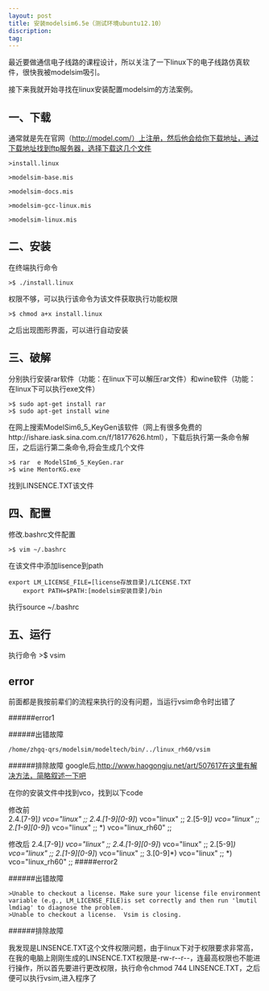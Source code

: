 ```yaml
---
layout: post
title: 安装modelsim6.5e（测试环境ubuntu12.10）
discription:
tag:
---
```


  最近要做通信电子线路的课程设计，所以关注了一下linux下的电子线路仿真软件，很快我被modelsim吸引。
  
  接下来我就开始寻找在linux安装配置modelsim的方法案例。

一、下载
--------
  
  通常就是先在官网（http://model.com/）上注册，然后他会给你下载地址，通过下载地址找到ftp服务器，选择下载这几个文件

	>install.linux

	>modelsim-base.mis

	>modelsim-docs.mis

	>modelsim-gcc-linux.mis

	>modelsim-linux.mis
二、安装
--------

  在终端执行命令
	
	>$ ./install.linux
  
  权限不够，可以执行该命令为该文件获取执行功能权限

	>$ chmod a+x install.linux

  之后出现图形界面，可以进行自动安装

三、破解
--------
  
  分别执行安装rar软件（功能：在linux下可以解压rar文件）和wine软件（功能：在linux下可以执行exe文件）

	>$ sudo apt-get install rar
	>$ sudo apt-get install wine
  
  在网上搜索ModelSim6_5_KeyGen该软件（网上有很多免费的http://ishare.iask.sina.com.cn/f/18177626.html），下载后执行第一条命令解压，之后运行第二条命令,将会生成几个文件
	
	>$ rar  e ModelSIm6_5_KeyGen.rar
	>$ wine MentorKG.exe 

  找到LINSENCE.TXT该文件

四、配置
--------
  
  修改.bashrc文件配置

	>$ vim ~/.bashrc
	
  在该文件中添加lisence到path

	export LM_LICENSE_FILE=[license存放目录]/LICENSE.TXT   
        export PATH=$PATH:[modelsim安装目录]/bin  

  执行source ~/.bashrc

五、运行
--------

  执行命令
	>$ vsim

error
--------
 
  前面都是我按前辈们的流程来执行的没有问题，当运行vsim命令时出错了

######error1

######出错故障
	
	/home/zhgq-qrs/modelsim/modeltech/bin/../linux_rh60/vsim

######排除故障
  google后,http://www.haogongju.net/art/507617在这里有解决方法，简略叙述一下吧
  
  在你的安装文件中找到vco，找到以下code

  修改前  
          2.4.[7-9]*)       vco="linux" ;;
          2.4.[1-9][0-9]*)  vco="linux" ;;
          2.[5-9]*)         vco="linux" ;;
          2.[1-9][0-9]*)    vco="linux" ;;
          *)                vco="linux_rh60" ;;
	
  修改后
          2.4.[7-9]*)       vco="linux" ;;
          2.4.[1-9][0-9]*)  vco="linux" ;;
          2.[5-9]*)         vco="linux" ;;
          2.[1-9][0-9]*)    vco="linux" ;;
          3.[0-9]*)         vco="linux" ;;
          *)                vco="linux_rh60" ;;
#####error2

######出错故障

	>Unable to checkout a license. Make sure your license file environment variable (e.g., LM_LICENSE_FILE)is set correctly and then run 'lmutil lmdiag' to diagnose the problem.
	>Unable to checkout a license.  Vsim is closing.

######排除故障
	
  我发现是LINSENCE.TXT这个文件权限问题，由于linux下对于权限要求非常高，在我的电脑上刚刚生成的LINSENCE.TXT权限是-rw-r--r--，连最高权限也不能进行操作，所以首先要进行更改权限，执行命令chmod 744 LINSENCE.TXT，之后便可以执行vsim,进入程序了







  
